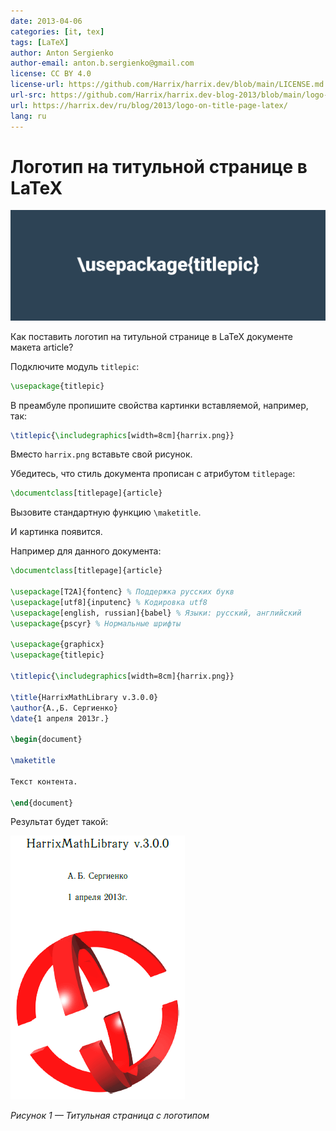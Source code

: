 ```yaml
---
date: 2013-04-06
categories: [it, tex]
tags: [LaTeX]
author: Anton Sergienko
author-email: anton.b.sergienko@gmail.com
license: CC BY 4.0
license-url: https://github.com/Harrix/harrix.dev/blob/main/LICENSE.md
url-src: https://github.com/Harrix/harrix.dev-blog-2013/blob/main/logo-on-title-page-latex/logo-on-title-page-latex.md
url: https://harrix.dev/ru/blog/2013/logo-on-title-page-latex/
lang: ru
---
```


# Логотип на титульной странице в LaTeX

![Featured image](featured-image.svg)

Как поставить логотип на титульной странице в LaTeX документе макета article?

Подключите модуль `titlepic`:

```tex
\usepackage{titlepic}
```

В преамбуле пропишите свойства картинки вставляемой, например, так:

```tex
\titlepic{\includegraphics[width=8cm]{harrix.png}}
```

Вместо `harrix.png` вставьте свой рисунок.

Убедитесь, что стиль документа прописан с атрибутом `titlepage`:

```tex
\documentclass[titlepage]{article}
```

Вызовите стандартную функцию `\maketitle`.

И картинка появится.

Например для данного документа:

```tex
\documentclass[titlepage]{article}

\usepackage[T2A]{fontenc} % Поддержка русских букв
\usepackage[utf8]{inputenc} % Кодировка utf8
\usepackage[english, russian]{babel} % Языки: русский, английский
\usepackage{pscyr} % Нормальные шрифты

\usepackage{graphicx}
\usepackage{titlepic}

\titlepic{\includegraphics[width=8cm]{harrix.png}}

\title{HarrixMathLibrary v.3.0.0}
\author{А.,Б. Сергиенко}
\date{1 апреля 2013г.}

\begin{document}

\maketitle

Текст контента.

\end{document}
```

Результат будет такой:

![Титульная страница с логотипом](img/result.png)

_Рисунок 1 — Титульная страница с логотипом_

